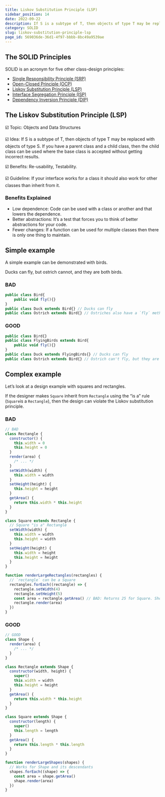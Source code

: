 ```yaml
---
title: Liskov Substitution Principle (LSP)
sidebar_position: 14
date: 2022-09-22
description: If S is a subtype of T, then objects of type T may be replaced with objects of type S. If you have a parent class and a child class, then the child class can be used where the base class is accepted without getting incorrect results.
category: SOLID
slug: liskov-substitution-principle-lsp
page_id: 569036de-36d1-4f97-bbbb-8bc49a9539ae
---
```


## The SOLID Principles

SOLID is an acronym for five other class-design principles:

- [Single Responsibility Principle (SRP)](/docs/code-tips/single-responsibility-principle-srp)
- [Open-Closed Principle (OCP)](/docs/code-tips/open-closed-principle-ocp)
- [Liskov Substitution Principle (LSP)](/docs/code-tips/liskov-substitution-principle-lsp)
- [Interface Segregation Principle (ISP)](/docs/code-tips/interface-segregation-principle-isp)
- [Dependency Inversion Principle (DIP)](/docs/code-tips/dependency-inversion-principle-dip)

## The Liskov Substitution Principle (LSP)

☑️ Topic: Objects and Data Structures

☑️ Idea: If S is a subtype of T, then objects of type T may be replaced with objects of type S. If you have a parent class and a child class, then the child class can be used where the base class is accepted without getting incorrect results.

☑️ Benefits: Re-usability, Testability.

☑️ Guideline: If your interface works for a class it should also work for other classes than inherit from it.

### Benefits Explained

- Low dependence: Code can be used with a class or another and that lowers the dependence.
- Better abstractions: It’s a test that forces you to think of better abstractions for your code.
- Fewer changes: If a function can be used for multiple classes then there is only one thing to maintain.

## Simple example

A simple example can be demonstrated with birds.

Ducks can fly, but ostrich cannot, and they are both birds.

### BAD

```javascript
public class Bird{
    public void fly(){}
}
public class Duck extends Bird{} // Ducks can fly
public class Ostrich extends Bird{} // Ostriches also have a `fly` method, but ostriches can't fly.
```

### GOOD

```javascript
public class Bird{}
public class FlyingBirds extends Bird{
    public void fly(){}
}
public class Duck extends FlyingBirds{} // Ducks can fly
public class Ostrich extends Bird{} // Ostrich can't fly, but they are still birds
```

## Complex example

Let’s look at a design example with squares and rectangles.

If the designer makes `Square` inherit from `Rectangle` using the “is a” rule (`Square`is a `Rectangle`), then the design can violate the Liskov substitution principle.

### BAD

```javascript
// BAD
class Rectangle {
  constructor() {
    this.width = 0
    this.height = 0
  }
  render(area) {
    /* ... */
  }
  setWidth(width) {
    this.width = width
  }
  setHeight(height) {
    this.height = height
  }
  getArea() {
    return this.width * this.height
  }
}

class Square extends Rectangle {
  // Square "is a" Rectangle
  setWidth(width) {
    this.width = width
    this.height = width
  }
  setHeight(height) {
    this.width = height
    this.height = height
  }
}

function renderLargeRectangles(rectangles) {
  // `rectangle` can be a Square
  rectangles.forEach((rectangle) => {
    rectangle.setWidth(4)
    rectangle.setHeight(5)
    const area = rectangle.getArea() // BAD: Returns 25 for Square. Should be 20.
    rectangle.render(area)
  })
}
```

### GOOD

```javascript
// GOOD
class Shape {
  render(area) {
    /* ... */
  }
}

class Rectangle extends Shape {
  constructor(width, height) {
    super()
    this.width = width
    this.height = height
  }
  getArea() {
    return this.width * this.height
  }
}

class Square extends Shape {
  constructor(length) {
    super()
    this.length = length
  }
  getArea() {
    return this.length * this.length
  }
}

function renderLargeShapes(shapes) {
  // Works for Shape and its descendants
  shapes.forEach((shape) => {
    const area = shape.getArea()
    shape.render(area)
  })
}
```
